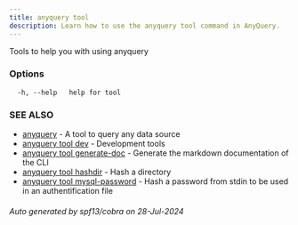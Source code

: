 ```yaml
---
title: anyquery tool
description: Learn how to use the anyquery tool command in AnyQuery.
---
```


Tools to help you with using anyquery

### Options

```
  -h, --help   help for tool
```

### SEE ALSO

* [anyquery](anyquery.md)	 - A tool to query any data source
* [anyquery tool dev](anyquery_tool_dev.md)	 - Development tools
* [anyquery tool generate-doc](anyquery_tool_generate-doc.md)	 - Generate the markdown documentation of the CLI
* [anyquery tool hashdir](anyquery_tool_hashdir.md)	 - Hash a directory
* [anyquery tool mysql-password](anyquery_tool_mysql-password.md)	 - Hash a password from stdin to be used in an authentification file

###### Auto generated by spf13/cobra on 28-Jul-2024
